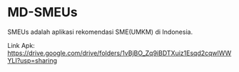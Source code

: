 # MD-SMEUs
SMEUs adalah aplikasi rekomendasi SME(UMKM) di Indonesia.

Link Apk:
https://drive.google.com/drive/folders/1vBjBO_Zq9iBDTXuiz1Esqd2cqwlWWYLI?usp=sharing
